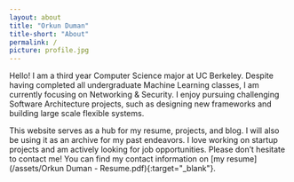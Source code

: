 ```yaml
---
layout: about
title: "Orkun Duman"
title-short: "About"
permalink: /
picture: profile.jpg
---
```


Hello! I am a third year Computer Science major at UC Berkeley. Despite having completed all undergraduate Machine Learning classes, I am currently focusing on Networking & Security. I enjoy pursuing challenging Software Architecture projects, such as designing new frameworks and building large scale flexible systems.

This website serves as a hub for my resume, projects, and blog. I will also be using it as an archive for my past endeavors. I love working on startup projects and am actively looking for job opportunities. Please don’t hesitate to contact me! You can find my contact information on [my resume](/assets/Orkun Duman - Resume.pdf){:target="_blank"}.